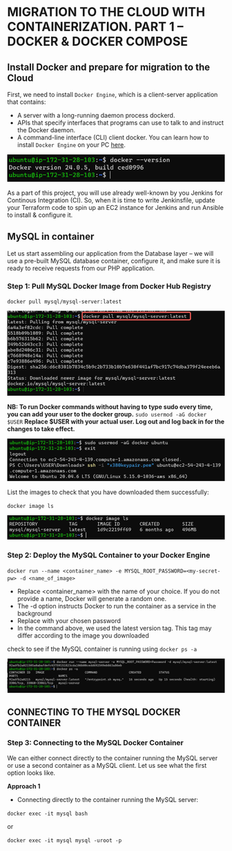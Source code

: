 # MIGRATION TO THE СLOUD WITH CONTAINERIZATION. PART 1 – DOCKER & DOCKER COMPOSE

## Install Docker and prepare for migration to the Cloud

First, we need to install `Docker Engine`, which is a client-server application that contains:

- A server with a long-running daemon process dockerd.
- APIs that specify interfaces that programs can use to talk to and instruct the Docker daemon.
- A command-line interface (CLI) client docker.
You can learn how to install `Docker Engine` on your PC [here](https://docs.docker.com/engine/install/).

![Alt text](<images/docker install.png>)

As a part of this project, you will use already well-known by you Jenkins for Continous Integration (CI). So, when it is time to write Jenkinsfile, update your Terraform code to spin up an EC2 instance for Jenkins and run Ansible to install & configure it.

## MySQL in container
Let us start assembling our application from the Database layer – we will use a pre-built MySQL database container, configure it, and make sure it is ready to receive requests from our PHP application.

### Step 1: Pull MySQL Docker Image from Docker Hub Registry

`docker pull mysql/mysql-server:latest`

![Alt text](<images/sql pull.png>)

**NB: To run Docker commands without having to type sudo every time, you can add your user to the docker group.**
`sudo usermod -aG docker $USER` 
**Replace $USER with your actual user.  Log out and log back in for the changes to take effect.**

![Alt text](images/permissions.png)

List the images to check that you have downloaded them successfully:

`docker image ls`

![Alt text](<images/docker image ls.png>)

### Step 2: Deploy the MySQL Container to your Docker Engine

`docker run --name <container_name> -e MYSQL_ROOT_PASSWORD=<my-secret-pw> -d <name_of_image>`

- Replace <container_name> with the name of your choice. If you do not provide a name, Docker will generate a random one.
- The -d option instructs Docker to run the container as a service in the background
- Replace <my-secret-pw> with your chosen password
- In the command above, we used the latest version tag. This tag may differ according to the image you downloaded

check to see if the MySQL container is running using `docker ps -a`

![Alt text](<images/docker run.png>)


## CONNECTING TO THE MYSQL DOCKER CONTAINER

### Step 3: Connecting to the MySQL Docker Container

We can either connect directly to the container running the MySQL server or use a second container as a MySQL client. Let us see what the first option looks like.

**Approach 1**

- Connecting directly to the container running the MySQL server:

`docker exec -it mysql bash`

or

`docker exec -it mysql mysql -uroot -p`

